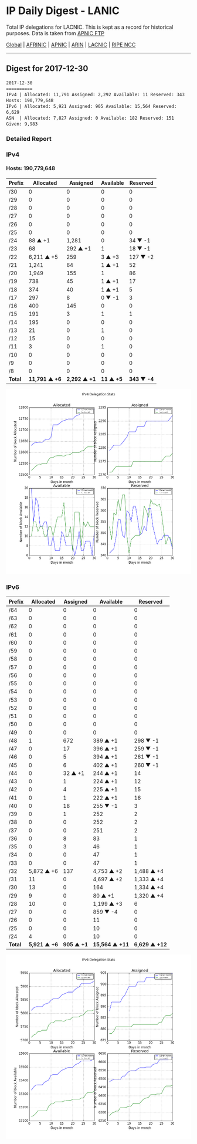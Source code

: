 # IP Daily Digest - LANIC

Total IP delegations for LACNIC. This is kept as a record for historical purposes. Data is taken from [APNIC FTP](https://ftp.apnic.net/)

[Global](https://github.com/csmets/IP-Daily-Digest) | [AFRINIC](https://github.com/csmets/IP-Daily-Digest/tree/master/archives/AFRINIC) | [APNIC](https://github.com/csmets/IP-Daily-Digest/tree/master/archives/APNIC) | [ARIN](https://github.com/csmets/IP-Daily-Digest/tree/master/archives/ARIN) | [LACNIC](https://github.com/csmets/IP-Daily-Digest/tree/master/archives/LACNIC) | [RIPE NCC](https://github.com/csmets/IP-Daily-Digest/tree/master/archives/RIPE_NCC)

---

## Digest for 2017-12-30
```
2017-12-30
==========
IPv4 | Allocated: 11,791 Assigned: 2,292 Available: 11 Reserved: 343 Hosts: 190,779,648
IPv6 | Allocated: 5,921 Assigned: 905 Available: 15,564 Reserved: 6,629
ASN  | Allocated: 7,827 Assigned: 0 Available: 182 Reserved: 151 Given: 9,983
```

### Detailed Report

### IPv4

#### Hosts: **190,779,648**

| Prefix | Allocated | Assigned | Available | Reserved |
| ----- | ----- | ----- | ----- | ----- |
| /30 | 0 | 0 | 0 | 0 |
| /29 | 0 | 0 | 0 | 0 |
| /28 | 0 | 0 | 0 | 0 |
| /27 | 0 | 0 | 0 | 0 |
| /26 | 0 | 0 | 0 | 0 |
| /25 | 0 | 0 | 0 | 0 |
| /24 | 88 ▲ +1 | 1,281 | 0 | 34 ▼ -1 |
| /23 | 68 | 292 ▲ +1 | 1 | 18 ▼ -1 |
| /22 | 6,211 ▲ +5 | 259 | 3 ▲ +3 | 127 ▼ -2 |
| /21 | 1,241 | 64 | 1 ▲ +1 | 52 |
| /20 | 1,949 | 155 | 1 | 86 |
| /19 | 738 | 45 | 1 ▲ +1 | 17 |
| /18 | 374 | 40 | 1 ▲ +1 | 5 |
| /17 | 297 | 8 | 0 ▼ -1 | 3 |
| /16 | 400 | 145 | 0 | 0 |
| /15 | 191 | 3 | 1 | 1 |
| /14 | 195 | 0 | 0 | 0 |
| /13 | 21 | 0 | 1 | 0 |
| /12 | 15 | 0 | 0 | 0 |
| /11 | 3 | 0 | 1 | 0 |
| /10 | 0 | 0 | 0 | 0 |
| /9 | 0 | 0 | 0 | 0 |
| /8 | 0 | 0 | 0 | 0 |
| **Total** | **11,791 ▲ +6** | **2,292 ▲ +1** | **11 ▲ +5** | **343 ▼ -4** |

![ipv4-stats](ipv4-figure.png)

### IPv6

| Prefix | Allocated | Assigned | Available | Reserved |
| ----- | ----- | ----- | ----- | ----- |
| /64 | 0 | 0 | 0 | 0 |
| /63 | 0 | 0 | 0 | 0 |
| /62 | 0 | 0 | 0 | 0 |
| /61 | 0 | 0 | 0 | 0 |
| /60 | 0 | 0 | 0 | 0 |
| /59 | 0 | 0 | 0 | 0 |
| /58 | 0 | 0 | 0 | 0 |
| /57 | 0 | 0 | 0 | 0 |
| /56 | 0 | 0 | 0 | 0 |
| /55 | 0 | 0 | 0 | 0 |
| /54 | 0 | 0 | 0 | 0 |
| /53 | 0 | 0 | 0 | 0 |
| /52 | 0 | 0 | 0 | 0 |
| /51 | 0 | 0 | 0 | 0 |
| /50 | 0 | 0 | 0 | 0 |
| /49 | 0 | 0 | 0 | 0 |
| /48 | 1 | 672 | 389 ▲ +1 | 298 ▼ -1 |
| /47 | 0 | 17 | 396 ▲ +1 | 259 ▼ -1 |
| /46 | 0 | 5 | 394 ▲ +1 | 261 ▼ -1 |
| /45 | 0 | 6 | 402 ▲ +1 | 260 ▼ -1 |
| /44 | 0 | 32 ▲ +1 | 244 ▲ +1 | 14 |
| /43 | 0 | 1 | 224 ▲ +1 | 12 |
| /42 | 0 | 4 | 225 ▲ +1 | 15 |
| /41 | 0 | 1 | 222 ▲ +1 | 16 |
| /40 | 0 | 18 | 255 ▼ -1 | 3 |
| /39 | 0 | 1 | 252 | 2 |
| /38 | 0 | 0 | 252 | 2 |
| /37 | 0 | 0 | 251 | 2 |
| /36 | 0 | 8 | 83 | 1 |
| /35 | 0 | 3 | 46 | 1 |
| /34 | 0 | 0 | 47 | 1 |
| /33 | 0 | 0 | 47 | 1 |
| /32 | 5,872 ▲ +6 | 137 | 4,753 ▲ +2 | 1,488 ▲ +4 |
| /31 | 11 | 0 | 4,697 ▲ +2 | 1,333 ▲ +4 |
| /30 | 13 | 0 | 164 | 1,334 ▲ +4 |
| /29 | 9 | 0 | 80 ▲ +1 | 1,320 ▲ +4 |
| /28 | 10 | 0 | 1,199 ▲ +3 | 6 |
| /27 | 0 | 0 | 859 ▼ -4 | 0 |
| /26 | 0 | 0 | 11 | 0 |
| /25 | 0 | 0 | 10 | 0 |
| /24 | 4 | 0 | 10 | 0 |
| **Total** | **5,921 ▲ +6** | **905 ▲ +1** | **15,564 ▲ +11** | **6,629 ▲ +12** |

![ipv6-stats](ipv6-figure.png)